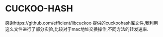 # CUCKOO-HASH
感谢https://github.com/efficient/libcuckoo 提供的cuckoohash库文件,我利用这么文件进行了部分实验,比较对于mac地址交换操作,不同方法的转发速率.
